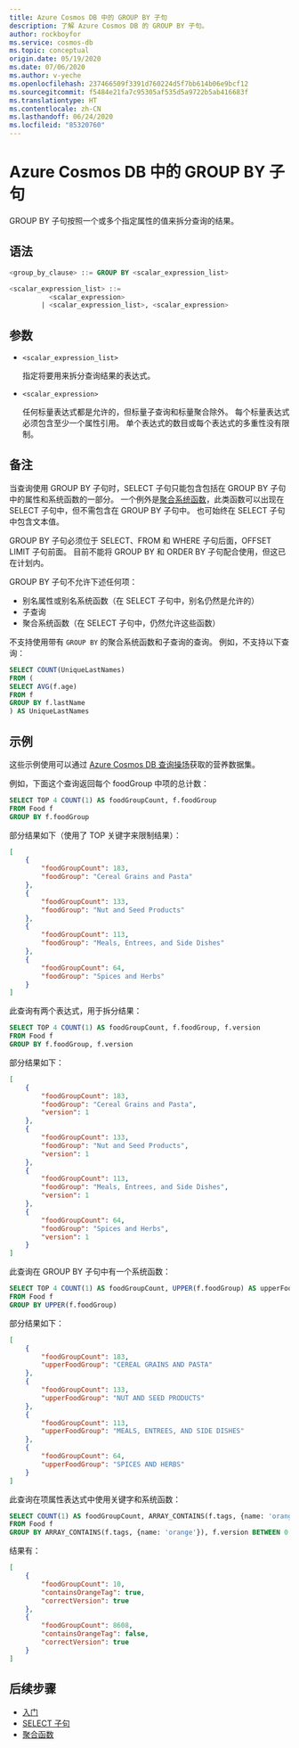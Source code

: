 ```yaml
---
title: Azure Cosmos DB 中的 GROUP BY 子句
description: 了解 Azure Cosmos DB 的 GROUP BY 子句。
author: rockboyfor
ms.service: cosmos-db
ms.topic: conceptual
origin.date: 05/19/2020
ms.date: 07/06/2020
ms.author: v-yeche
ms.openlocfilehash: 237466509f3391d760224d5f7bb614b06e9bcf12
ms.sourcegitcommit: f5484e21fa7c95305af535d5a9722b5ab416683f
ms.translationtype: HT
ms.contentlocale: zh-CN
ms.lasthandoff: 06/24/2020
ms.locfileid: "85320760"
---
```

# <a name="group-by-clause-in-azure-cosmos-db"></a>Azure Cosmos DB 中的 GROUP BY 子句

GROUP BY 子句按照一个或多个指定属性的值来拆分查询的结果。

## <a name="syntax"></a>语法

```sql  
<group_by_clause> ::= GROUP BY <scalar_expression_list>

<scalar_expression_list> ::=
          <scalar_expression>
        | <scalar_expression_list>, <scalar_expression>
```  

## <a name="arguments"></a>参数

- `<scalar_expression_list>`

    指定将要用来拆分查询结果的表达式。

- `<scalar_expression>`

    任何标量表达式都是允许的，但标量子查询和标量聚合除外。 每个标量表达式必须包含至少一个属性引用。 单个表达式的数目或每个表达式的多重性没有限制。

## <a name="remarks"></a>备注

  当查询使用 GROUP BY 子句时，SELECT 子句只能包含包括在 GROUP BY 子句中的属性和系统函数的一部分。 一个例外是[聚合系统函数](sql-query-aggregates.md)，此类函数可以出现在 SELECT 子句中，但不需包含在 GROUP BY 子句中。 也可始终在 SELECT 子句中包含文本值。

  GROUP BY 子句必须位于 SELECT、FROM 和 WHERE 子句后面，OFFSET LIMIT 子句前面。 目前不能将 GROUP BY 和 ORDER BY 子句配合使用，但这已在计划内。

  GROUP BY 子句不允许下述任何项：

- 别名属性或别名系统函数（在 SELECT 子句中，别名仍然是允许的）
- 子查询
- 聚合系统函数（在 SELECT 子句中，仍然允许这些函数）

不支持使用带有 `GROUP BY` 的聚合系统函数和子查询的查询。 例如，不支持以下查询：

```sql
SELECT COUNT(UniqueLastNames)
FROM (
SELECT AVG(f.age)
FROM f
GROUP BY f.lastName
) AS UniqueLastNames
```

## <a name="examples"></a>示例

这些示例使用可以通过 [Azure Cosmos DB 查询操场](https://www.documentdb.com/sql/demo)获取的营养数据集。

例如，下面这个查询返回每个 foodGroup 中项的总计数：

```sql
SELECT TOP 4 COUNT(1) AS foodGroupCount, f.foodGroup
FROM Food f
GROUP BY f.foodGroup
```

部分结果如下（使用了 TOP 关键字来限制结果）：

```json
[
    {
        "foodGroupCount": 183,
        "foodGroup": "Cereal Grains and Pasta"
    },
    {
        "foodGroupCount": 133,
        "foodGroup": "Nut and Seed Products"
    },
    {
        "foodGroupCount": 113,
        "foodGroup": "Meals, Entrees, and Side Dishes"
    },
    {
        "foodGroupCount": 64,
        "foodGroup": "Spices and Herbs"
    }
]
```

此查询有两个表达式，用于拆分结果：

```sql
SELECT TOP 4 COUNT(1) AS foodGroupCount, f.foodGroup, f.version
FROM Food f
GROUP BY f.foodGroup, f.version
```

部分结果如下：

```json
[
    {
        "foodGroupCount": 183,
        "foodGroup": "Cereal Grains and Pasta",
        "version": 1
    },
    {
        "foodGroupCount": 133,
        "foodGroup": "Nut and Seed Products",
        "version": 1
    },
    {
        "foodGroupCount": 113,
        "foodGroup": "Meals, Entrees, and Side Dishes",
        "version": 1
    },
    {
        "foodGroupCount": 64,
        "foodGroup": "Spices and Herbs",
        "version": 1
    }
]
```

此查询在 GROUP BY 子句中有一个系统函数：

```sql
SELECT TOP 4 COUNT(1) AS foodGroupCount, UPPER(f.foodGroup) AS upperFoodGroup
FROM Food f
GROUP BY UPPER(f.foodGroup)
```

部分结果如下：

```json
[
    {
        "foodGroupCount": 183,
        "upperFoodGroup": "CEREAL GRAINS AND PASTA"
    },
    {
        "foodGroupCount": 133,
        "upperFoodGroup": "NUT AND SEED PRODUCTS"
    },
    {
        "foodGroupCount": 113,
        "upperFoodGroup": "MEALS, ENTREES, AND SIDE DISHES"
    },
    {
        "foodGroupCount": 64,
        "upperFoodGroup": "SPICES AND HERBS"
    }
]
```

此查询在项属性表达式中使用关键字和系统函数：

```sql
SELECT COUNT(1) AS foodGroupCount, ARRAY_CONTAINS(f.tags, {name: 'orange'}) AS containsOrangeTag,  f.version BETWEEN 0 AND 2 AS correctVersion
FROM Food f
GROUP BY ARRAY_CONTAINS(f.tags, {name: 'orange'}), f.version BETWEEN 0 AND 2
```

结果有：

```json
[
    {
        "foodGroupCount": 10,
        "containsOrangeTag": true,
        "correctVersion": true
    },
    {
        "foodGroupCount": 8608,
        "containsOrangeTag": false,
        "correctVersion": true
    }
]
```

## <a name="next-steps"></a>后续步骤

- [入门](sql-query-getting-started.md)
- [SELECT 子句](sql-query-select.md)
- [聚合函数](sql-query-aggregates.md)

<!-- Update_Description: update meta properties, wording update, update link -->